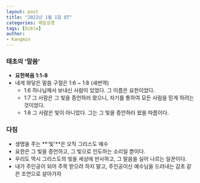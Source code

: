 ```yaml
---
layout: post
title: "2022년 1월 1일 QT"
categories: 매일성경
tags: [bible]
author:
- Kangmin
---
```


### 태초의 '말씀'
- **요한복음 1:1-8**
- 내게 와닿은 말씀 구절은 1:6 ~ 1:8 (새번역)
  - 1:6 하나님께서 보내신 사람이 있었다. 그 이름은 요한이었다.
  - 1:7 그 사람은 그 빛을 증언하러 왔으니, 자기를 통하여 모든 사람을 믿게 하려는 것이었다.
  - 1:8 그 사람은 빛이 아니었다. 그는 그 빛을 증언하러 왔을 따름이다.

### 다짐
- 생명을 주는 **'빛'**은 오직 그리스도 예수
- 요한은 그 빛을 증언하고, 그 빛으로 인도하는 소리일 뿐이다.
- 우리도 역시 그리스도의 빛을 세상에 반사하고, 그 말씀을 실어 나르는 일꾼이다.
- 내가 주인공이 되어 주목 받으려 하지 말고, 주인공이신 예수님을 드러내는 감초 같은 조연으로 살아가자
